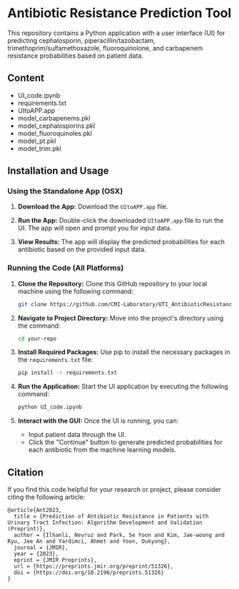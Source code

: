 # Antibiotic Resistance Prediction Tool

This repository contains a Python application with a user interface (UI) for predicting cephalosporin, piperacillin/tazobactam, trimethoprim/sulfamethoxazole, fluoroquinolone, and carbapenem resistance probabilities based on patient data.

## Content

* UI_code.ipynb
* requirements.txt
* UItoAPP.app
* model_carbapenems.pkl
* model_cephalosporins.pkl
* model_fluoroquinoles.pkl
* model_pt.pkl
* model_trim.pkl

## Installation and Usage

### Using the Standalone App (OSX)

1. **Download the App:** Download the `UItoAPP.app` file.

2. **Run the App:** Double-click the downloaded `UItoAPP.app` file to run the UI. The app will open and prompt you for input data.

3. **View Results:** The app will display the predicted probabilities for each antibiotic based on the provided input data.

### Running the Code (All Platforms)

1. **Clone the Repository:** Clone this GitHub repository to your local machine using the following command:

    ```bash
    git clone https://github.com/CMI-Laboratory/UTI_AntibioticResistance_Prediction
    ```
    
3. **Navigate to Project Directory:** Move into the project's directory using the command:

    ```bash
    cd your-repo
    ```
    
4. **Install Required Packages:** Use pip to install the necessary packages in the `requirements.txt` file:

    ```bash
    pip install -r requirements.txt
    ```

4. **Run the Application:** Start the UI application by executing the following command:

    ```bash
    python UI_code.ipynb
    ```

5. **Interact with the GUI:** Once the UI is running, you can:

   - Input patient data through the UI.
   - Click the "Continue" button to generate predicted probabilities for each antibiotic from the machine learning models.


## Citation

If you find this code helpful for your research or project, please consider citing the following article:

    @article{Ant2023,
      title = {Prediction of Antibiotic Resistance in Patients with Urinary Tract Infection: Algorithm Development and Validation (Preprint)},
      author = {Ilhanli, Nevruz and Park, Se Yoon and Kim, Jae-woong and Ryu, Jee An and Yardimci, Ahmet and Yoon, Dukyong},
      journal = {JMIR},
      year = {2023},
      eprint = {JMIR Preprints},
      url = {https://preprints.jmir.org/preprint/51326},
      doi = {https://doi.org/10.2196/preprints.51326}
    }
